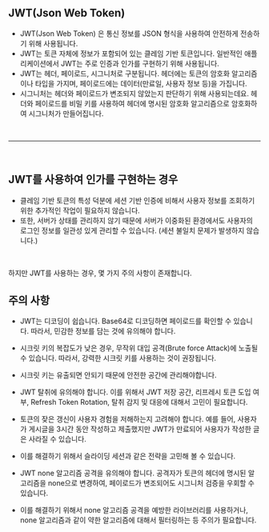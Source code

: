 ## JWT(Json Web Token) 
- JWT(Json Web Token) 은 통신 정보를 JSON 형식을 사용하여 안전하게 전송하기 위해 사용됩니다.
- JWT는 토큰 자체에 정보가 포함되어 있는 클레임 기반 토큰입니다. 일반적인 애플리케이션에서 JWT는 주로 인증과 인가를 구현하기 위해 사용됩니다.
- JWT는 헤더, 페이로드, 시그니처로 구분됩니다. 헤더에는 토큰의 암호화 알고리즘이나 타입을 가지며, 페이로드에는 데이터(만료일, 사용자 정보 등)을 가집니다.
- 시그니처는 헤더와 페이로드가 변조되지 않았는지 판단하기 위해 사용되는데요. 헤더와 페이로드를 비밀 키를 사용하여 헤더에 명시된 암호화 알고리즘으로 암호화하여 시그니처가 만들어집니다.


<br>

---

<br>

## JWT를 사용하여 인가를 구현하는 경우
- 클레임 기반 토큰의 특성 덕분에 세션 기반 인증에 비해서 사용자 정보를 조회하기 위한 추가적인 작업이 필요하지 않습니다.
- 또한, 서버가 상태를 관리하지 않기 때문에 서버가 이중화된 환경에서도 사용자의 로그인 정보를 일관성 있게 관리할 수 있습니다. (세션 불일치 문제가 발생하지 않습니다.)

<br>

하지만 JWT를 사용하는 경우, 몇 가지 주의 사항이 존재합니다.

## 주의 사항
- JWT는 디코딩이 쉽습니다. Base64로 디코딩하면 페이로드를 확인할 수 있습니다. 따라서, 민감한 정보를 담는 것에 유의해야 합니다.
  
- 시크릿 키의 복잡도가 낮은 경우, 무작위 대입 공격(Brute force Attack)에 노출될 수 있습니다. 따라서, 강력한 시크릿 키를 사용하는 것이 권장됩니다.
  
- 시크릿 키는 유출되면 안되기 때문에 안전한 공간에 관리해야합니다.
  
- JWT 탈취에 유의해야 합니다. 이를 위해서 JWT 저장 공간, 리프레시 토큰 도입 여부, Refresh Token Rotation, 탈취 감지 및 대응에 대해서 고민이 필요합니다.
  
- 토큰의 잦은 갱신이 사용자 경험을 저해하는지 고려해야 합니다. 예를 들어, 사용자가 게시글을 3시간 동안 작성하고 제출했지만 JWT가 만료되어 사용자가 작성한 글은 사라질 수 있습니다.

- 이를 해결하기 위해서 슬라이딩 세션과 같은 전략을 고민해 볼 수 있습니다.

- JWT none 알고리즘 공격을 유의해야 합니다. 공격자가 토큰의 헤더에 명시된 알고리즘을 none으로 변경하여, 페이로드가 변조되어도 시그니처 검증을 우회할 수 있습니다.

- 이를 해결하기 위해서 none 알고리즘 공격을 예방한 라이브러리를 사용하거나, none 알고리즘과 같이 약한 알고리즘에 대해서 필터링하는 등 주의가 필요합니다.


